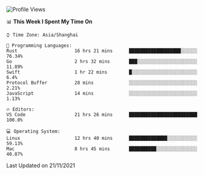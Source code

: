 <!--START_SECTION:waka-->
![Profile Views](http://img.shields.io/badge/Profile%20Views-0-blue)

📊 **This Week I Spent My Time On** 

```text
⌚︎ Time Zone: Asia/Shanghai

💬 Programming Languages: 
Rust                     16 hrs 21 mins      ███████████████████░░░░░░   76.34% 
Go                       2 hrs 32 mins       ███░░░░░░░░░░░░░░░░░░░░░░   11.89% 
Swift                    1 hr 22 mins        █░░░░░░░░░░░░░░░░░░░░░░░░   6.4% 
Protocol Buffer          28 mins             ░░░░░░░░░░░░░░░░░░░░░░░░░   2.21% 
JavaScript               14 mins             ░░░░░░░░░░░░░░░░░░░░░░░░░   1.13%

🔥 Editors: 
VS Code                  21 hrs 26 mins      █████████████████████████   100.0%

💻 Operating System: 
Linux                    12 hrs 40 mins      ██████████████░░░░░░░░░░░   59.13% 
Mac                      8 hrs 45 mins       ██████████░░░░░░░░░░░░░░░   40.87%

```


 Last Updated on 21/11/2021
<!--END_SECTION:waka-->

